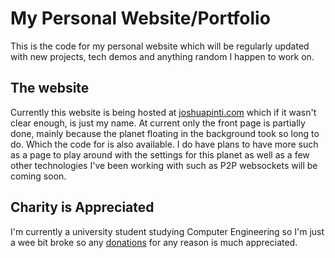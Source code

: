 # My Personal Website/Portfolio

This is the code for my personal website which will be regularly updated with new projects, tech demos and anything random I happen to work on.

## The website
Currently this website is being hosted at [joshuapinti.com](https://joshuapinti.com/) which if it wasn't clear enough, is just my name.
At current only the front page is partially done, mainly because the planet floating in the background took so long to do. Which the code for is also available.
I do have plans to have more such as a page to play around with the settings for this planet as well as a few other technologies I've been working with such as P2P websockets will be coming soon.

## Charity is Appreciated
I'm currently a university student studying Computer Engineering so I'm just a wee bit broke so any [donations](https://www.buymeacoffee.com/joshuapinti) for any reason is much appreciated.